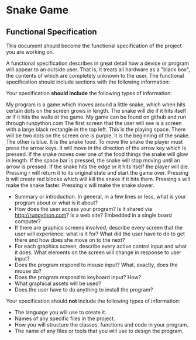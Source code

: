 # Snake Game



## Functional Specification

This document should become the functional specification of the project you are working on.

A functional specification describes in great detail how a device or program will appear to an
outside user. That is, it treats all hardware as a "black box", the contents of which are completely
unknown to the user. The functional specification should include sections with the following information:

Your specification **should include** the following types of information:

My program is a game which moves around a little snake, which when hits certain dots on the screen grows in length. The snake will die if it hits itself or if it hits the walls ot the game. 
My game can be found on github and run through runpython.com
The first screen that the user will see is a screen with a large black rectangle in the top left. This is the playing space. There will be two dots on the screen one is purple, it is the beginning of the snake. The other is blue. It is the snake food. To move the snake the player must press the arrow keys. It will move in the direction of the arrow key which is pressed. If the snake moves over one of the food things the snake will glow in length. If the space bar is pressed, the snake will stop moving until an arrow is pressed. If  the snake hits the edge or it hits itself the player will die. Pressing r will return it to its original state and start the game over. Pressing b will create red blocks which will kill the snake if it hits them. Pressing s will make the snake faster. Pressing x will make the snake slower. 
* Summary or introduction. In general, in a few lines or less, what is your program about or what is it about?
* How does the user access your program? Is it shared via http://runpython.com? Is a web site? Embedded in 
  a single board computer? 
* If there are graphics screens involved, describe every screen that the user will experience: what is it for? 
  What did the user have to do to get there and how does she move on to the next?
* For each graphics screen, describe every active control input and what it does. What elements on the screen will
  change in response to user input?
* Does the program respond to mouse input? What, exactly, does the mouse do?
* Does the program respond to keyboard input? How?
* What graphical assets will be used?
* Does the user have to do anything to install the program?

Your specification should **not** include the following types of information:

* The language you will use to create it.
* Names of any specific files in the project.
* How you will structure the classes, functions and code in your program.
* The name of any files or tools that you will use to design the program.
